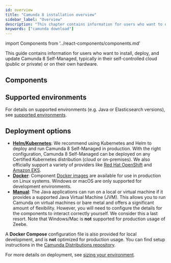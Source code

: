 ```yaml
---
id: overview
title: "Camunda 8 installation overview"
sidebar_label: "Overview"
description: "This chapter contains information for users who want to deploy and run Camunda 8 Self-Managed in their self-controlled cloud or own hardware."
keywords: ["camunda download"]
---
```


import Components from '../react-components/components.md'

This guide contains information for users who want to install, deploy, and update Camunda 8 Self-Managed, typically in their self-controlled cloud (public or private) or on their own hardware.

## Components

<Components/>

## Supported environments

For details on supported environments (e.g. Java or Elasticsearch versions), see [supported environments](/reference/supported-environments.md).

## Deployment options

- [**Helm/Kubernetes**](./install.md): We recommend using Kubernetes and Helm to deploy and run Camunda 8 Self-Managed in production. With the right configuration, Camunda 8 Self-Managed can be deployed on any Certified Kubernetes distribution (cloud or on-premises). We also officially support a variety of providers like [Red Hat OpenShift](./deploy/openshift/redhat-openshift.md) and [Amazon EKS](./deploy/amazon/amazon-eks/amazon-eks.md).
- [**Docker**](./deploy/other/docker.md): Component [Docker images](https://hub.docker.com/u/camunda) are available for use in production on Linux systems. Windows or macOS are only supported for development environments.
- [**Manual**](./deploy/local/manual.md): The Java applications can run on a local or virtual machine if it provides a supported Java Virtual Machine (JVM). This allows you to run Camunda on virtual machines or bare metal and offers a significant amount of flexibility. However, you will need to configure the details for the components to interact correctly yourself. We consider this a last resort. Note that Windows/Mac is **not** supported for production usage of Zeebe.

A **Docker Compose** configuration file is also provided for local development, and is **not** optimized for production usage. You can find setup instructions in the [Camunda Distributions repository](https://github.com/camunda/camunda-distributions#docker-compose).

For more details on deployment, see [sizing your environment](../../components/best-practices/architecture/sizing-your-environment.md#camunda-8-self-managed).

